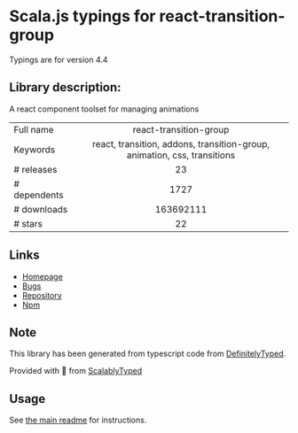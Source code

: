 
# Scala.js typings for react-transition-group

Typings are for version 4.4

## Library description:
A react component toolset for managing animations

|                    |                 |
| ------------------ | :-------------: |
| Full name          | react-transition-group |
| Keywords           | react, transition, addons, transition-group, animation, css, transitions |
| # releases         | 23 |
| # dependents       | 1727 |
| # downloads        | 163692111 |
| # stars            | 22 |

## Links
- [Homepage](https://github.com/reactjs/react-transition-group#readme)
- [Bugs](https://github.com/reactjs/react-transition-group/issues)
- [Repository](https://github.com/reactjs/react-transition-group)
- [Npm](https://www.npmjs.com/package/react-transition-group)
    


## Note
This library has been generated from typescript code from [DefinitelyTyped](https://definitelytyped.org).

Provided with :purple_heart: from [ScalablyTyped](https://github.com/oyvindberg/ScalablyTyped)

## Usage
See [the main readme](../../readme.md) for instructions.



